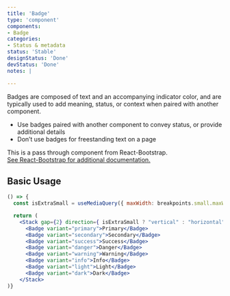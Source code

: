```yaml
---
title: 'Badge'
type: 'component'
components:
- Badge
categories:
- Status & metadata
status: 'Stable'
designStatus: 'Done'
devStatus: 'Done'
notes: |

---
```


Badges are composed of text and an accompanying indicator color, and are typically used to add meaning, status, or context when paired with another component.

- Use badges paired with another component to convey status, or provide additional details
- Don’t use badges for freestanding text on a page

<p>
  This is a pass through component from React-Bootstrap.<br/>
  <a href="https://react-bootstrap-v4.netlify.app/components/badge/" target="_blank" rel="noopener noreferrer">
    See React-Bootstrap for additional documentation.
  </a>
</p>

## Basic Usage

```jsx live
() => {
  const isExtraSmall = useMediaQuery({ maxWidth: breakpoints.small.maxWidth });

  return (
    <Stack gap={2} direction={ isExtraSmall ? "vertical" : "horizontal" }>
      <Badge variant="primary">Primary</Badge>
      <Badge variant="secondary">Secondary</Badge>
      <Badge variant="success">Success</Badge>
      <Badge variant="danger">Danger</Badge>
      <Badge variant="warning">Warning</Badge>
      <Badge variant="info">Info</Badge>
      <Badge variant="light">Light</Badge>
      <Badge variant="dark">Dark</Badge>
    </Stack>
)}
```
